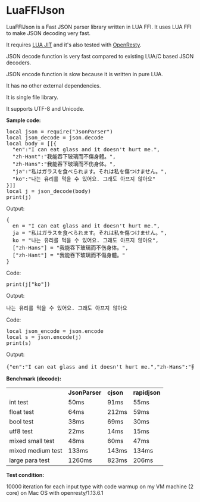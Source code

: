 # LuaFFIJson

LuaFFIJson is a Fast JSON parser library written in LUA FFI. It uses LUA FFI to make JSON decoding very fast. 

It requires <a href="http://luajit.org/luajit.html">LUA JIT</a> and it's also tested with <a href="http://openresty.org/en/">OpenResty</a>.

JSON decode function is very fast compared to existing LUA/C based JSON decoders.

JSON encode function is slow because it is written in pure LUA.

It has no other external dependencies.

It is single file library.

It supports UTF-8 and Unicode.

<b>Sample code:</b>
<pre>
local json = require("JsonParser")
local json_decode = json.decode
local body = [[{
  "en":"I can eat glass and it doesn't hurt me.",
  "zh-Hant":"我能吞下玻璃而不傷身體。",
  "zh-Hans":"我能吞下玻璃而不伤身体。",
  "ja":"私はガラスを食べられます。それは私を傷つけません。",
  "ko":"나는 유리를 먹을 수 있어요. 그래도 아프지 않아요"
}]]
local j = json_decode(body)
print(j)
</pre>
Output:
<pre>
{
  en = "I can eat glass and it doesn't hurt me.",
  ja = "私はガラスを食べられます。それは私を傷つけません。",
  ko = "나는 유리를 먹을 수 있어요. 그래도 아프지 않아요",
  ["zh-Hans"] = "我能吞下玻璃而不伤身体。",
  ["zh-Hant"] = "我能吞下玻璃而不傷身體。"
}
</pre>
Code:
<pre>
print(j["ko"])
</pre>
Output:
<pre>
나는 유리를 먹을 수 있어요. 그래도 아프지 않아요
</pre>
Code:
<pre>
local json_encode = json.encode
local s = json.encode(j)
print(s)
</pre>
Output:
<pre>
{"en":"I can eat glass and it doesn't hurt me.","zh-Hans":"我能吞下玻璃而不伤身体。","ko":"나는 유리를 먹을 수 있어요. 그래도 아프지 않아요","zh-Hant":"我能吞下玻璃而不傷身體。","ja":"私はガラスを食べられます。それは私を傷つけません。"}
</pre>


<b>Benchmark (decode):</b>
<table>
<tr>
<td></td>
<td><b>JsonParser</b></td>
<td><b>cjson</b></td>
<td><b>rapidjson</b></td>
</tr>

<tr>
<td>int test</td>
<td>50ms</td>
<td>91ms</td>
<td>55ms</td>
</tr>

<tr>
<td>float test</td>
<td>64ms</td>
<td>212ms</td>
<td>59ms</td>
</tr>

<tr>
<td>bool test</td>
<td>38ms</td>
<td>69ms</td>
<td>30ms</td>
</tr>

<tr>
<td>utf8 test</td>
<td>22ms</td>
<td>14ms</td>
<td>15ms</td>
</tr>

<tr>
<td>mixed small test</td>
<td>48ms</td>
<td>60ms</td>
<td>47ms</td>
</tr>

<tr>
<td>mixed medium test</td>
<td>133ms</td>
<td>143ms</td>
<td>134ms</td>
</tr>

<tr>
<td>large para test</td>
<td>1260ms</td>
<td>823ms</td>
<td>206ms</td>
</tr>

</table>

<b>Test condition:</b>

10000 iteration for each input type with code warmup on my VM machine (2 core) on Mac OS with openresty/1.13.6.1
